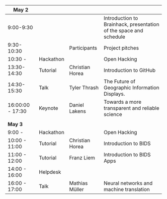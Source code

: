 |          May 2        |           |                 |                                                                   |
|------------------|-----------|-----------------|-------------------------------------------------------------------|
| 9:00-9:30        |           |                 | Introduction to Brainhack, presentation of the space and schedule |
| 9:30-10:30       |           | Participants    | Project pitches                                                   |
| 10:30 -          | Hackathon |                 | Open Hacking                                                      |
| 13:30-14:30      | Tutorial  | Christian Horea | Introduction to GitHub                                            |
| 14:30-15:30      | Talk      | Tyler Thrash    | The Future of Geographic Information Displays.                    |
| 16:00:00 - 17:30 | Keynote   | Daniel Lakens   | Towards a more transparent and reliable science                   |
|      |           |                 |                                         |
|      **May 3**         |           |                 |                                         |
| 9:00 -        | Hackathon |                 | Open Hacking                            |
| 10:00 - 11:00 | Tutorial  | Christian Horea | Introduction to BIDS                    |
| 11:00 - 12:00 | Tutorial  | Franz Liem      | Introduction to BIDS Apps               |
| 14:00 - 16:00 | Helpdesk  |                 |                                         |
| 16:00 - 17:00 | Talk      | Mathias Müller  | Neural networks and machine translation |
